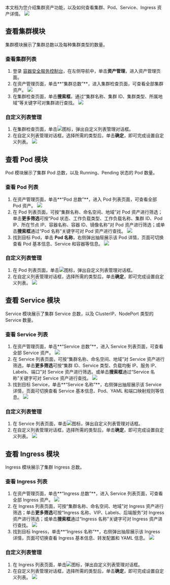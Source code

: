 本文档为您介绍集群资产功能，以及如何查看集群、Pod、Service、Ingress 资产详情。
![](https://qcloudimg.tencent-cloud.cn/raw/68c8a80606a4198977d4dd3748d6b049.png)

## 查看集群模块
集群模块展示了集群总数以及每种集群类型的数量。

### 查看集群列表
1. 登录 [容器安全服务控制台](https://console.cloud.tencent.com/tcss)，在左侧导航中，单击**资产管理**，进入资产管理页面。
2. 在资产管理页面，单击**“集群总数”**，进入集群检查页面，可查看全部集群资产。
![](https://qcloudimg.tencent-cloud.cn/raw/aa137dbaa68e25c53c9dbe0d3e3cb9d4.png)
3. 在集群检查页面，单击**搜索框**，通过“集群名称、集群 ID、集群类型、所属地域”等关键字可对集群进行查找。
![](https://qcloudimg.tencent-cloud.cn/raw/9e9bbc35e675a52fc995ee5ed485d5d6.png)

### 自定义列表管理
1. 在集群检查页面，单击![](https://qcloudimg.tencent-cloud.cn/raw/131751ce4e643d8bc382f8b0bb316beb.png)图标，弹出自定义列表管理对话框。
2. 在自定义列表管理对话框，选择所需的类型后，单击**确定**，即可完成设置自定义列表。
![](https://qcloudimg.tencent-cloud.cn/raw/900ac78d33e7d4020b85fb49e79c725f.png)

## 查看 Pod 模块
Pod 模块展示了集群 Pod 总数，以及 Running、Pending 状态的 Pod 数量。

### 查看 Pod 列表
1. 在资产管理页面，单击**“Pod 总数”**，进入 Pod 列表页面，可查看全部 Pod 资产。
![](https://qcloudimg.tencent-cloud.cn/raw/d0ee3206bcce5269eea7ee239be3d912.png)
2. 在 Pod 列表页面，可按“集群名称、命名空间、地域”对 Pod 资产进行筛选；单击**更多筛选**可按“Pod 状态、工作负载类型、工作负载名称、集群 ID、Pod IP、所在节点 IP、容器名称、容器 ID、镜像名称”对 Pod 资产进行筛选；或单击**搜索框**通过“Pod 名称”关键字可对 Pod 资产进行查找。
![](https://qcloudimg.tencent-cloud.cn/raw/b6cc66f74edbab185fd0b1e978ffa237.png)
3. 找到目标 Pod，单击 **Pod 名称**，右侧弹出抽屉展示该 Pod 详情，页面可切换查看 Pod 基本信息、Service 和容器等信息。
![](https://qcloudimg.tencent-cloud.cn/raw/6a047a36cf92a040028089d216d8117f.png)

### 自定义列表管理
1. 在 Pod 列表页面，单击![](https://qcloudimg.tencent-cloud.cn/raw/131751ce4e643d8bc382f8b0bb316beb.png)图标，弹出自定义列表管理对话框。
2. 在自定义列表管理对话框，选择所需的类型后，单击**确定**，即可完成设置自定义列表。
![](https://qcloudimg.tencent-cloud.cn/raw/d1474e6a1efb8f941de60f8e8227f5e4.png)

## 查看 Service 模块
Service 模块展示了集群 Service 总数，以及 ClusterIP、NodePort 类型的 Service 数量。

### 查看 Service 列表
1. 在资产管理页面，单击**“Service 总数”**，进入 Service 列表页面，可查看全部 Service 资产。
![](https://qcloudimg.tencent-cloud.cn/raw/1e7259886070cc8decc354a7dc82cf96.png)
2. 在 Service 列表页面，可按“集群名称、命名空间、地域”对 Service 资产进行筛选，单击**更多筛选**可按“集群 ID、Service 类型、负载均衡 IP、服务 IP、Labels、端口”对 Service 资产进行筛选。或单击**搜索框**通过“Service 名称”关键字可对 Service 资产进行查找。
![](https://qcloudimg.tencent-cloud.cn/raw/d182977c007b8ab5b34225a5536c5720.png)
3. 找到目标 Service，单击**“Service 名称”**，右侧弹出抽屉展示该 Service 详情，页面可切换查看 Service 基本信息、Pod、YAML 和端口映射规则等信息。
![](https://qcloudimg.tencent-cloud.cn/raw/c69876bc3ebf496758a7eae798c0e839.png)

### 自定义列表管理
1. 在 Service 列表页面，单击![](https://qcloudimg.tencent-cloud.cn/raw/131751ce4e643d8bc382f8b0bb316beb.png)图标，弹出自定义列表管理对话框。
2. 在自定义列表管理对话框，选择所需的类型后，单击**确定**，即可完成设置自定义列表。
![](https://qcloudimg.tencent-cloud.cn/raw/0d388b3a4714830cab0a3c01b4f94d22.png)

## 查看 Ingress 模块
Ingress 模块展示了集群 Ingress 总数。

### 查看 Ingress 列表
1. 在资产管理页面，单击**“Ingress 总数”**，进入 Service 列表页面，可查看全部 Ingress 资产。
![](https://qcloudimg.tencent-cloud.cn/raw/813b7e8844a631e5a3d1e72e03dc8d5b.png)
2. 在 Ingress 列表页面，可按“集群名称、命名空间、地域”对 Ingress 资产进行筛选；单击**更多筛选**可按“Ingress 名称、VIP、Labels、后端服务”对 Ingress 资产进行筛选；或单击**搜索框**通过“Ingress 名称”关键字可对 Ingress 资产进行查找。
![](https://qcloudimg.tencent-cloud.cn/raw/120c072b31a90e228537b6e25d4ddcbf.png)
3. 找到目标 Ingress，单击**“Ingress 名称”**，右侧弹出抽屉展示该 Ingress 详情，页面可切换查看 Ingress 基本信息、转发配置和 YAML 信息。
![](https://qcloudimg.tencent-cloud.cn/raw/870a198e8b6edc548f3e94c033a8ebdb.png)


### 自定义列表管理
1. 在 Ingress 列表页面，单击![](https://qcloudimg.tencent-cloud.cn/raw/131751ce4e643d8bc382f8b0bb316beb.png)图标，弹出自定义列表管理对话框。
2. 在自定义列表管理对话框，选择所需的类型后，单击**确定**，即可完成设置自定义列表。
![](https://qcloudimg.tencent-cloud.cn/raw/836185a7e3b8eec7b7d76cf19749b73a.png)
